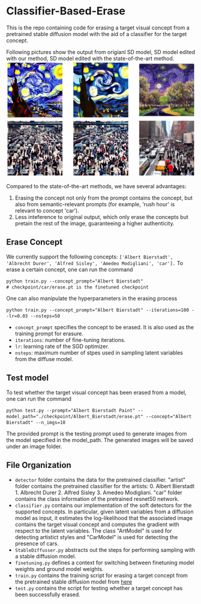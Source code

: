 # Classifier-Based-Erase
This is the repo containing code for erasing a target visual concept from a pretrained stable diffusion model with the aid of a classifier for the target concept.

Following pictures show the output from origianl SD model, SD model edited with our method, SD model edited with the state-of-the-art method.
![comparison on concept 'von gogh' when prompting 'starry night'](https://github.com/FloridSleeves/Classifier-Based-Erase/blob/main/vg_comparison.png)
![comparison on concept 'car' when prompting 'rush hour'](https://github.com/FloridSleeves/Classifier-Based-Erase/blob/main/car_comparison.png)

Compared to the state-of-the-art methods, we have several advantages: 
1. Erasing the concept not only from the prompt contains the concept, but also from semantic-relevant prompts (for example, 'rush hour' is relevant to concept 'car').
2. Less inteference to original output, which only erase the concepts but pretain the rest of the image, guaranteeing a higher authenticity. 

## Erase Concept
We currently support the following concepts: `['Albert Bierstadt', 'Albrecht Durer', 'Alfred Sisley', 'Amedeo Modigliani', 'car'].`
To erase a certain concept, one can run the command
```
python train.py --concept_prompt="Albert Bierstadt"
# checkpoint/car/erase.pt is the finetuned checkpoint
```
One can also manipulate the hyperparameters in the erasing process
```
python train.py --concept_prompt="Albert Bierstadt" --iterations=100 --lr=0.03 --nsteps=50
```
* `concept_prompt` specifies the concept to be erased. It is also used as the training prompt for erasure.
* `iterations`: number of fine-tuning iterations.
* `lr`: learning rate of the SGD optimizer.
* `nsteps`: maximum number of stpes used in sampling latent variables from the diffuse model.

## Test model
To test whether the target visual concept has been erased from a model,
one can run the command
```
python test.py --prompt="Albert Bierstadt Paint" --model_path="./checkpoint/Albert_Bierstadt/erase.pt" --concept="Albert Bierstadt" --n_imgs=10
```
The provided prompt is the testing prompt used to generate images from the model specified in the model_path. The generated images will be saved under an image folder.

## File Organization
* `detector` folder contains the data for the pretrained classifier. "artist" folder contains the pretrained classifier for the artists: 0. Albert Bierstadt 1. Albrecht Durer 2. Alfred Sisley 3. Amedeo Modigliani. "car" folder contains the class information of the pretrained resnet50 network.
* `classifier.py` contains our implementation of the soft detectors for the supported concepts.
In particular, given latent variables from a diffusion model as input, it estimates the log-likelihood that the associated image contains the target visual concept and computes the gradient with respect to the latent variables. The class "ArtModel" is used for detecting artistict styles and "CarModel" is used for detecting the presence of cars.
* `StableDiffusser.py` abstracts out the steps for performing sampling with a stable diffusion model.
* `finetuning.py` defines a context for switching between finetuning model weights and ground model weights.
* `train.py` contains the training script for erasing a target concept from the pretrained stable diffusion model from [here](https://huggingface.co/docs/diffusers/using-diffusers/conditional_image_generation)
* `test.py` contains the script for testing whether a target concept has been successfully erased.
